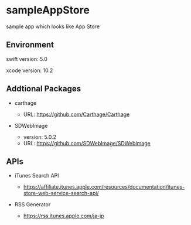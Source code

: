 # sampleAppStore

sample app which looks like App Store

## Environment

swift version: 5.0

xcode version: 10.2

## Addtional Packages

- carthage
  - URL: https://github.com/Carthage/Carthage

- SDWebImage
  - version: 5.0.2
  - URL: https://github.com/SDWebImage/SDWebImage
  
## APIs

- iTunes Search API
  - https://affiliate.itunes.apple.com/resources/documentation/itunes-store-web-service-search-api/

- RSS Generator
  - https://rss.itunes.apple.com/ja-jp
